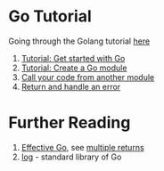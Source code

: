 # Go Tutorial
Going through the Golang tutorial [here](https://go.dev/doc/tutorial/)

1. [Tutorial: Get started with Go](https://go.dev/doc/tutorial/getting-started)
2. [Tutorial: Create a Go module](https://go.dev/doc/tutorial/create-module)
3. [Call your code from another module](https://go.dev/doc/tutorial/call-module-code)
4. [Return and handle an error](https://go.dev/doc/tutorial/handle-errors)

# Further Reading
1. [Effective Go](https://go.dev/doc/effective_go), see [multiple returns](https://go.dev/doc/effective_go#multiple-returns)
2. [log](https://pkg.go.dev/log) - standard library of Go